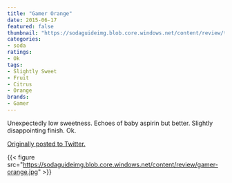 ```yaml
---
title: "Gamer Orange"
date: 2015-06-17
featured: false
thumbnail: "https://sodaguideimg.blob.core.windows.net/content/review/thumbs/gamer-orange.jpg"
categories:
- soda
ratings:
- Ok
tags:
- Slightly Sweet
- Fruit
- Citrus
- Orange
brands:
- Gamer
---
```


Unexpectedly low sweetness. Echoes of baby aspirin but better. Slightly disappointing finish. Ok.

[Originally posted to Twitter.](https://twitter.com/Cavorter/status/611231502483853312)

{{< figure src="https://sodaguideimg.blob.core.windows.net/content/review/gamer-orange.jpg" >}}


